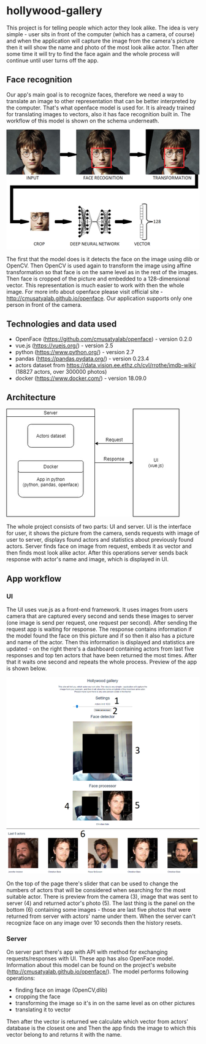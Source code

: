 # hollywood-gallery

This project is for telling people which actor they look alike. The idea is very simple - user sits in front of the computer (which has 
a camera, of course) and when the application will capture the image from the camera's picture then it will show the name and photo 
of the most look alike actor. Then after some time it will try to find the face again and the whole process will continue until user turns 
off the app. 

## Face recognition

Our app's main goal is to recognize faces, therefore we need a way to translate an image to other representation that can be better interpreted by the computer. That's what openface model is used for. It is already trained for translating images to vectors, also it has face recognition built in. The workflow of this model is shown on the schema underneath.

![Figure 1: Openface usage](https://raw.githubusercontent.com/barteksielicki/hollywood-gallery/master/images/schema.png)

The first that the model does is it detects the face on the image using dlib or OpenCV. Then OpenCV is used again to transform the image using affine transformation so that face is on the same level as in the rest of the images. Then face is cropped of the picture and embedded to a 128-dimensional vector. This representation is much easier to work with then the whole image. For more info about openface please visit official site - http://cmusatyalab.github.io/openface. Our application supports only one person in front of the camera.

## Technologies and data used

* OpenFace (https://github.com/cmusatyalab/openface) - version 0.2.0
* vue.js (https://vuejs.org/) - version 2.5
* python (https://www.python.org/) - version 2.7
* pandas (https://pandas.pydata.org/) - version 0.23.4
* actors dataset from https://data.vision.ee.ethz.ch/cvl/rrothe/imdb-wiki/ (18827 actors, over 300000 photos)
* docker (https://www.docker.com/) - version 18.09.0

## Architecture

![Architecture](https://github.com/barteksielicki/hollywood-gallery/blob/master/images/architecture.jpg?raw=true "Architecture schema")

The whole project consists of two parts: UI and server. UI is the interface for user, it shows the picture from the camera, sends
requests with image of user to server, displays found actors and statistics about previously found actors. Server finds face on image from request,
embeds it as vector and then finds most look alike actor. After this operations server sends back response with actor's name and image, which is displayed in UI.

## App workflow

### UI

The UI uses vue.js as a front-end framework. It uses images from users camera that are captured every second and sends these images to server (one image is send per request, one request per second). After sending the request app is waiting for response. The response contains information if the model found the face on this picture and if so then it also has a picture and
name of the actor. Then this information is displayed and statistics are updated - on the right there's a dashboard containing actors from last five responses
and top ten actors that have been returned the most times. After that it waits one second and repeats the whole process. 
Preview of the app is shown below.

![Preview](https://github.com/barteksielicki/hollywood-gallery/blob/master/images/screen.png?raw=true "App preview")

On the top of the page there's slider that can be used to change the numbers of actors that will be considered when searching for the most suitable actor. There is preview from the camera (3), image that was sent to server (4) and returned actor's photo (5). The last thing is the panel on the bottom (6) containing some images - those are last five photos that were returned from server with actors' name under them. 
When the server can't recognize face on any image over 10 seconds then the history resets.

### Server

On server part there's app with API with method for exchanging requests/responses with UI. These app has also OpenFace model. Information about this model can be found on the project's website (http://cmusatyalab.github.io/openface/). 
The model performs following operations:
* finding face on image (OpenCV,dlib) 
* cropping the face
* transforming the image so it's in on the same level as on other pictures
* translating it to vector

Then after the vector is returned we calculate which vector from actors' database is the closest one and Then the app finds the image to which this vector belong to and returns it with the name.


